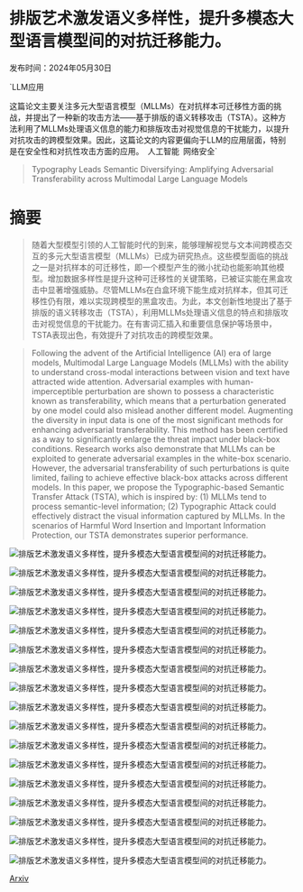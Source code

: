 # 排版艺术激发语义多样性，提升多模态大型语言模型间的对抗迁移能力。

发布时间：2024年05月30日

`LLM应用

这篇论文主要关注多元大型语言模型（MLLMs）在对抗样本可迁移性方面的挑战，并提出了一种新的攻击方法——基于排版的语义转移攻击（TSTA）。这种方法利用了MLLMs处理语义信息的能力和排版攻击对视觉信息的干扰能力，以提升对抗攻击的跨模型效果。因此，这篇论文的内容更偏向于LLM的应用层面，特别是在安全性和对抗性攻击方面的应用。` `人工智能` `网络安全`

> Typography Leads Semantic Diversifying: Amplifying Adversarial Transferability across Multimodal Large Language Models

# 摘要

> 随着大型模型引领的人工智能时代的到来，能够理解视觉与文本间跨模态交互的多元大型语言模型（MLLMs）已成为研究热点。这些模型面临的挑战之一是对抗样本的可迁移性，即一个模型产生的微小扰动也能影响其他模型。增加数据多样性是提升这种可迁移性的关键策略，已被证实能在黑盒攻击中显著增强威胁。尽管MLLMs在白盒环境下能生成对抗样本，但其可迁移性仍有限，难以实现跨模型的黑盒攻击。为此，本文创新性地提出了基于排版的语义转移攻击（TSTA），利用MLLMs处理语义信息的特点和排版攻击对视觉信息的干扰能力。在有害词汇插入和重要信息保护等场景中，TSTA表现出色，有效提升了对抗攻击的跨模型效果。

> Following the advent of the Artificial Intelligence (AI) era of large models, Multimodal Large Language Models (MLLMs) with the ability to understand cross-modal interactions between vision and text have attracted wide attention. Adversarial examples with human-imperceptible perturbation are shown to possess a characteristic known as transferability, which means that a perturbation generated by one model could also mislead another different model. Augmenting the diversity in input data is one of the most significant methods for enhancing adversarial transferability. This method has been certified as a way to significantly enlarge the threat impact under black-box conditions. Research works also demonstrate that MLLMs can be exploited to generate adversarial examples in the white-box scenario. However, the adversarial transferability of such perturbations is quite limited, failing to achieve effective black-box attacks across different models. In this paper, we propose the Typographic-based Semantic Transfer Attack (TSTA), which is inspired by: (1) MLLMs tend to process semantic-level information; (2) Typographic Attack could effectively distract the visual information captured by MLLMs. In the scenarios of Harmful Word Insertion and Important Information Protection, our TSTA demonstrates superior performance.

![排版艺术激发语义多样性，提升多模态大型语言模型间的对抗迁移能力。](../../../paper_images/2405.20090/x1.png)

![排版艺术激发语义多样性，提升多模态大型语言模型间的对抗迁移能力。](../../../paper_images/2405.20090/x2.png)

![排版艺术激发语义多样性，提升多模态大型语言模型间的对抗迁移能力。](../../../paper_images/2405.20090/x3.png)

![排版艺术激发语义多样性，提升多模态大型语言模型间的对抗迁移能力。](../../../paper_images/2405.20090/x4.png)

![排版艺术激发语义多样性，提升多模态大型语言模型间的对抗迁移能力。](../../../paper_images/2405.20090/x5.png)

![排版艺术激发语义多样性，提升多模态大型语言模型间的对抗迁移能力。](../../../paper_images/2405.20090/x6.png)

![排版艺术激发语义多样性，提升多模态大型语言模型间的对抗迁移能力。](../../../paper_images/2405.20090/x7.png)

![排版艺术激发语义多样性，提升多模态大型语言模型间的对抗迁移能力。](../../../paper_images/2405.20090/x8.png)

![排版艺术激发语义多样性，提升多模态大型语言模型间的对抗迁移能力。](../../../paper_images/2405.20090/x9.png)

![排版艺术激发语义多样性，提升多模态大型语言模型间的对抗迁移能力。](../../../paper_images/2405.20090/x10.png)

![排版艺术激发语义多样性，提升多模态大型语言模型间的对抗迁移能力。](../../../paper_images/2405.20090/x11.png)

![排版艺术激发语义多样性，提升多模态大型语言模型间的对抗迁移能力。](../../../paper_images/2405.20090/x12.png)

![排版艺术激发语义多样性，提升多模态大型语言模型间的对抗迁移能力。](../../../paper_images/2405.20090/x13.png)

![排版艺术激发语义多样性，提升多模态大型语言模型间的对抗迁移能力。](../../../paper_images/2405.20090/x14.png)

![排版艺术激发语义多样性，提升多模态大型语言模型间的对抗迁移能力。](../../../paper_images/2405.20090/x15.png)

![排版艺术激发语义多样性，提升多模态大型语言模型间的对抗迁移能力。](../../../paper_images/2405.20090/x16.png)

![排版艺术激发语义多样性，提升多模态大型语言模型间的对抗迁移能力。](../../../paper_images/2405.20090/x17.png)

[Arxiv](https://arxiv.org/abs/2405.20090)